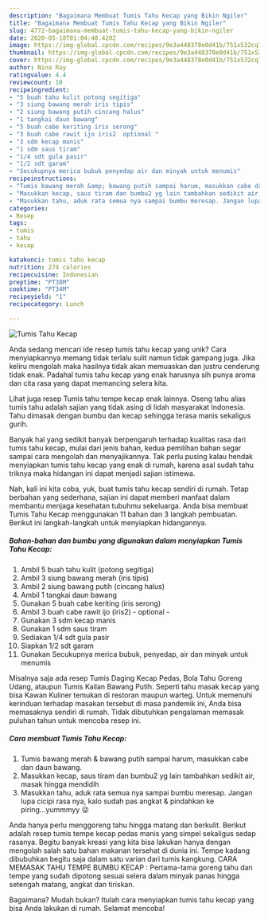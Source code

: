 ```yaml
---
description: "Bagaimana Membuat Tumis Tahu Kecap yang Bikin Ngiler"
title: "Bagaimana Membuat Tumis Tahu Kecap yang Bikin Ngiler"
slug: 4772-bagaimana-membuat-tumis-tahu-kecap-yang-bikin-ngiler
date: 2020-05-18T01:04:48.420Z
image: https://img-global.cpcdn.com/recipes/9e3a448378e0d41b/751x532cq70/tumis-tahu-kecap-foto-resep-utama.jpg
thumbnail: https://img-global.cpcdn.com/recipes/9e3a448378e0d41b/751x532cq70/tumis-tahu-kecap-foto-resep-utama.jpg
cover: https://img-global.cpcdn.com/recipes/9e3a448378e0d41b/751x532cq70/tumis-tahu-kecap-foto-resep-utama.jpg
author: Nina Ray
ratingvalue: 4.4
reviewcount: 10
recipeingredient:
- "5 buah tahu kulit potong segitiga"
- "3 siung bawang merah iris tipis"
- "2 siung bawang putih cincang halus"
- "1 tangkai daun bawang"
- "5 buah cabe keriting iris serong"
- "3 buah cabe rawit ijo iris2  optional "
- "3 sdm kecap manis"
- "1 sdm saus tiram"
- "1/4 sdt gula pasir"
- "1/2 sdt garam"
- "Secukupnya merica bubuk penyedap air dan minyak untuk menumis"
recipeinstructions:
- "Tumis bawang merah &amp; bawang putih sampai harum, masukkan cabe dan daun bawang."
- "Masukkan kecap, saus tiram dan bumbu2 yg lain tambahkan sedikit air, masak hingga mendidih"
- "Masukkan tahu, aduk rata semua nya sampai bumbu meresap. Jangan lupa cicipi rasa nya, kalo sudah pas angkat &amp; pindahkan ke piring...yummmyy 😜"
categories:
- Resep
tags:
- tumis
- tahu
- kecap

katakunci: tumis tahu kecap 
nutrition: 274 calories
recipecuisine: Indonesian
preptime: "PT38M"
cooktime: "PT34M"
recipeyield: "1"
recipecategory: Lunch

---
```



![Tumis Tahu Kecap](https://img-global.cpcdn.com/recipes/9e3a448378e0d41b/751x532cq70/tumis-tahu-kecap-foto-resep-utama.jpg)

Anda sedang mencari ide resep tumis tahu kecap yang unik? Cara menyiapkannya memang tidak terlalu sulit namun tidak gampang juga. Jika keliru mengolah maka hasilnya tidak akan memuaskan dan justru cenderung tidak enak. Padahal tumis tahu kecap yang enak harusnya sih punya aroma dan cita rasa yang dapat memancing selera kita.

Lihat juga resep Tumis tahu tempe kecap enak lainnya. Oseng tahu alias tumis tahu adalah sajian yang tidak asing di lidah masyarakat Indonesia. Tahu dimasak dengan bumbu dan kecap sehingga terasa manis sekaligus gurih.

Banyak hal yang sedikit banyak berpengaruh terhadap kualitas rasa dari tumis tahu kecap, mulai dari jenis bahan, kedua pemilihan bahan segar sampai cara mengolah dan menyajikannya. Tak perlu pusing kalau hendak menyiapkan tumis tahu kecap yang enak di rumah, karena asal sudah tahu triknya maka hidangan ini dapat menjadi sajian istimewa.


Nah, kali ini kita coba, yuk, buat tumis tahu kecap sendiri di rumah. Tetap berbahan yang sederhana, sajian ini dapat memberi manfaat dalam membantu menjaga kesehatan tubuhmu sekeluarga. Anda bisa membuat Tumis Tahu Kecap menggunakan 11 bahan dan 3 langkah pembuatan. Berikut ini langkah-langkah untuk menyiapkan hidangannya.

<!--inarticleads1-->

##### Bahan-bahan dan bumbu yang digunakan dalam menyiapkan Tumis Tahu Kecap:

1. Ambil 5 buah tahu kulit (potong segitiga)
1. Ambil 3 siung bawang merah (iris tipis)
1. Ambil 2 siung bawang putih (cincang halus)
1. Ambil 1 tangkai daun bawang
1. Gunakan 5 buah cabe keriting (iris serong)
1. Ambil 3 buah cabe rawit ijo (iris2) - optional -
1. Gunakan 3 sdm kecap manis
1. Gunakan 1 sdm saus tiram
1. Sediakan 1/4 sdt gula pasir
1. Siapkan 1/2 sdt garam
1. Gunakan Secukupnya merica bubuk, penyedap, air dan minyak untuk menumis


Misalnya saja ada resep Tumis Daging Kecap Pedas, Bola Tahu Goreng Udang, ataupun Tumis Kailan Bawang Putih. Seperti tahu masak kecap yang bisa Kawan Kuliner temukan di restoran maupun warteg. Untuk memenuhi kerinduan terhadap masakan tersebut di masa pandemik ini, Anda bisa memasaknya sendiri di rumah. Tidak dibutuhkan pengalaman memasak puluhan tahun untuk mencoba resep ini. 

<!--inarticleads2-->

##### Cara membuat Tumis Tahu Kecap:

1. Tumis bawang merah &amp; bawang putih sampai harum, masukkan cabe dan daun bawang.
1. Masukkan kecap, saus tiram dan bumbu2 yg lain tambahkan sedikit air, masak hingga mendidih
1. Masukkan tahu, aduk rata semua nya sampai bumbu meresap. Jangan lupa cicipi rasa nya, kalo sudah pas angkat &amp; pindahkan ke piring...yummmyy 😜


Anda hanya perlu menggoreng tahu hingga matang dan berkulit. Berikut adalah resep tumis tempe kecap pedas manis yang simpel sekaligus sedap rasanya. Begitu banyak kreasi yang kita bisa lakukan hanya dengan mengolah salah satu bahan makanan tersehat di dunia ini. Tempe kadang dibubuhkan begitu saja dalam satu varian dari tumis kangkung. CARA MEMASAK TAHU TEMPE BUMBU KECAP : Pertama-tama goreng tahu dan tempe yang sudah dipotong sesuai selera dalam minyak panas hingga setengah matang, angkat dan tiriskan. 

Bagaimana? Mudah bukan? Itulah cara menyiapkan tumis tahu kecap yang bisa Anda lakukan di rumah. Selamat mencoba!
